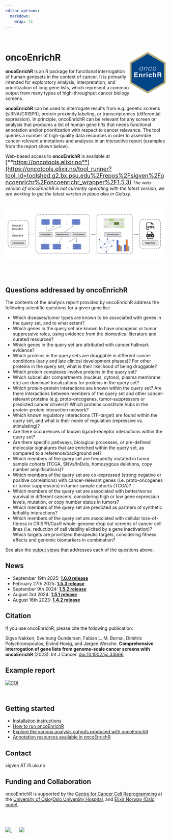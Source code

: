 ```yaml
---
editor_options: 
  markdown: 
    wrap: 72
---
```


<br>

# oncoEnrichR <a href="https://sigven.github.io/oncoEnrichR/"><img src="man/figures/logo.png" align="right" height="130" width="113"/></a>

**oncoEnrichR** is an R package for functional interrogation of human
genesets in the context of cancer. It is primarily intended for
exploratory analysis, interpretation, and prioritization of long gene
lists, which represent a common output from many types of
high-throughput cancer biology screens.

**oncoEnrichR** can be used to interrogate results from e.g. genetic
screens (siRNA/CRISPR), protein proximity labeling, or transcriptomics
(differential expression). In principle, oncoEnrichR can be relevant for any screen 
or analysis that produces a list of human gene _hits_ that needs functional
annotation and/or prioritization with respect to cancer relevance. The tool 
queries a number of high-quality data resources in order to assemble 
cancer-relevant annotations and analyses in an interactive report 
(examples from the report shown below).

Web-based access to **oncoEnrichR** is available at <font size="4">
[**https://oncotools.elixir.no**](https://oncotools.elixir.no/tool_runner?tool_id=toolshed.g2.bx.psu.edu%2Frepos%2Fsigven%2Foncoenrichr%2Foncoenrichr_wrapper%2F1.5.3)</font>
_The web version of oncoEnrichR is not currently operating with the latest version, we are working to get the latest version in place also in Galaxy._

<br>

<img src="man/figures/oncoenrichr_overview.png" align="center" border="0"/>

<br><br>

## Questions addressed by oncoEnrichR

The contents of the analysis report provided by oncoEnrichR address the
following scientific questions for a given gene list:

-   Which diseases/tumor types are known to be associated with genes in
    the query set, and to what extent?
-   Which genes in the query set are known to have oncogenic or tumor 
    suppressive roles, using evidence from the biomedical literature and 
    curated resources?
-   Which genes in the query set are attributed with cancer hallmark
    evidence?
-   Which proteins in the query sets are druggable in different cancer
    conditions (early and late clinical development phases)? For other
    proteins in the query set, what is their likelihood of being
    druggable?
-   Which protein complexes involve proteins in the query set?
-   Which subcellular compartments (nucleus, cytosol, plasma membrane
    etc) are dominant localizations for proteins in the query set?
-   Which protein-protein interactions are known within the query set?
    Are there interactions between members of the query set and other
    cancer-relevant proteins (e.g. proto-oncogenes, tumor-suppressors or
    predicted cancer drivers)? Which proteins constitute hubs in the
    protein-protein interaction network?
-   Which known regulatory interactions (TF-target) are found within the
    query set, and what is their mode of regulation (repressive vs.
    stimulating)?
-   Are there occurrences of known ligand-receptor interactions within
    the query set?
-   Are there specific pathways, biological processes, or pre-defined
    molecular signatures that are enriched within the query set, as
    compared to a reference/background set?
-   Which members of the query set are frequently mutated in tumor
    sample cohorts (TCGA, SNVs/InDels, homozygous deletions, copy number
    amplifications)?
-   Which members of the query set are co-expressed (strong negative or
    positive correlations) with cancer-relevant genes (i.e.
    proto-oncogenes or tumor suppressors) in tumor sample cohorts
    (TCGA)?
-   Which members of the query set are associated with better/worse
    survival in different cancers, considering high or low gene
    expression levels, mutation, or copy number status in tumors?
-   Which members of the query set are predicted as partners of
    synthetic lethality interactions?
-   Which members of the query set are associated with cellular
    loss-of-fitness in CRISPR/Cas9 whole-genome drop out screens of
    cancer cell lines (i.e. reduction of cell viability elicited by a
    gene inactivation)? Which targets are prioritized therapeutic
    targets, considering fitness effects and genomic biomarkers in
    combination?


See also the [output views](articles/output.html) that addresses each of the questions above.

## News

-   September 19th 2025: [**1.6.0 release**](articles/CHANGELOG.html#version-1-6-0)
-   February 27th 2025: [**1.5.3 release**](articles/CHANGELOG.html#version-1-5-3)
-   September 9th 2024: [**1.5.2 release**](articles/CHANGELOG.html#version-1-5-2)
-   August 3rd 2024: [**1.5.1 release**](articles/CHANGELOG.html#version-1-5-1)
-   August 16th 2023: [**1.4.2 release**](articles/CHANGELOG.html#version-1-4-2)

## Citation

If you use oncoEnrichR, please cite the following publication:

Sigve Nakken, Sveinung Gundersen, Fabian L. M. Bernal, Dimitris Polychronopoulos, Eivind Hovig, and Jørgen Wesche. **Comprehensive interrogation of gene lists from genome-scale cancer screens with oncoEnrichR** (2023). Int J Cancer. [doi:10.1002/ijc.34666](https://doi.org/10.1002/ijc.34666)


## Example report

<a href="https://doi.org/10.5281/zenodo.17158614"><img src="https://zenodo.org/badge/DOI/10.5281/zenodo.17158614.svg" alt="DOI"/></a>

<br>

## Getting started

-   [Installation instructions](articles/installation.html)
-   [How to run oncoEnrichR](articles/running.html)
-   [Explore the various analysis outputs produced with oncoEnrichR](articles/output.html)
-   [Annotation resources available in oncoEnrichR](articles/annotation_resources.html)

## Contact

sigven AT ifi.uio.no

## Funding and Collaboration

oncoEnrichR is supported by the [Centre for Cancer Cell
Reprogramming](https://www.med.uio.no/cancell/english/) at the
[University of Oslo](https://www.uio.no)/[Oslo University
Hospital](https://radium.no), and [Elixir Norway (Oslo
node)](https://elixir.no/organization/organisation/elixir-uio).

<br> <br>

<p float="left">

<a href="https://www.med.uio.no/cancell/english/">
<img src="img/can-cell.png" width="150"/> </a>
&nbsp; &nbsp; &nbsp;
<a href="https://elixir.no/organization/organisation/elixir-uio">
<img src="img/elixir_norway.png" width="200"/> </a>

</p>
